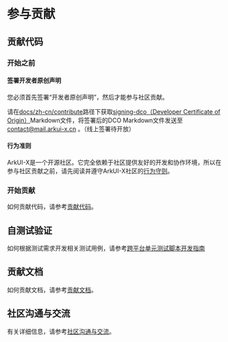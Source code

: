 # 参与贡献

## 贡献代码

### 开始之前

#### 签署开发者原创声明

您必须首先签署“开发者原创声明”，然后才能参与社区贡献。

请在[docs/zh-cn/contribute](signing-dco.md)路径下获取[signing-dco（Developer Certificate of Origin）](signing-dco.md)Markdown文件，将签署后的DCO Markdown文件发送至[contact@mail.arkui-x.cn](mailto:contact@mail.arkui-x.cn) 。（线上签署待开放）

#### 行为准则

ArkUI-X是一个开源社区。它完全依赖于社区提供友好的开发和协作环境，所以在参与社区贡献之前，请先阅读并遵守ArkUI-X社区的[行为守则](code-of-conduct.md)。

### 开始贡献

如何贡献代码，请参考[贡献代码](code-contribution.md)。

## 自测试验证

如何根据测试需求开发相关测试用例，请参考[跨平台单元测试脚本开发指南](../application-dev/test/arkxtest.md)

## 贡献文档

如何贡献文档，请参考[贡献文档](documentation-contribution.md)。

## 社区沟通与交流

有关详细信息，请参考[社区沟通与交流](communication-in-community.md)。